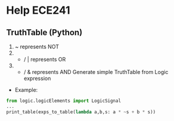 # Help ECE241
## TruthTable (Python)
1. ~ represents NOT
2. + / | represents OR
3. * / & represents AND
Generate simple TruthTable from Logic expression
- Example:
```python
from logic.logicElements import LogicSignal
...
print_table(exps_to_table(lambda a,b,s: a * ~s + b * s))
```
